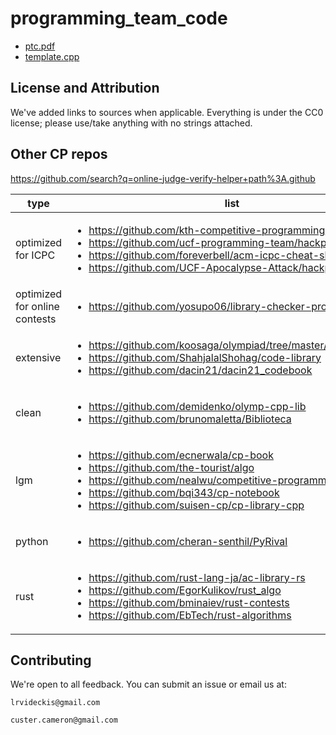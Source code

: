 # programming_team_code

- [ptc.pdf](https://github.com/programming-team-code/programming_team_code/releases/download/ptc/ptc.pdf)
- [template.cpp](contest/template.cpp)

## License and Attribution

We've added links to sources when applicable. Everything is under the CC0 license; please use/take anything with no strings attached.

## Other CP repos

https://github.com/search?q=online-judge-verify-helper+path%3A.github

type | list
--- | ---
optimized for ICPC | <ul><li>https://github.com/kth-competitive-programming/kactl</li><li>https://github.com/ucf-programming-team/hackpack-cpp</li><li>https://github.com/foreverbell/acm-icpc-cheat-sheet</li><li>https://github.com/UCF-Apocalypse-Attack/hackpack</li></ul>
optimized for online contests | <ul><li>https://github.com/yosupo06/library-checker-problems</li></ul>
extensive | <ul><li>https://github.com/koosaga/olympiad/tree/master/Library/codes</li><li>https://github.com/ShahjalalShohag/code-library</li><li>https://github.com/dacin21/dacin21_codebook</li></ul>
clean | <ul><li>https://github.com/demidenko/olymp-cpp-lib</li><li>https://github.com/brunomaletta/Biblioteca</li></ul>
lgm | <ul><li>https://github.com/ecnerwala/cp-book</li><li>https://github.com/the-tourist/algo</li><li>https://github.com/nealwu/competitive-programming</li><li>https://github.com/bqi343/cp-notebook</li><li>https://github.com/suisen-cp/cp-library-cpp</li></ul>
python | <ul><li>https://github.com/cheran-senthil/PyRival</li></ul>
rust | <ul><li>https://github.com/rust-lang-ja/ac-library-rs</li><li>https://github.com/EgorKulikov/rust_algo</li><li>https://github.com/bminaiev/rust-contests</li><li>https://github.com/EbTech/rust-algorithms</li></ul>

## Contributing

We're open to all feedback. You can submit an issue or email us at:
```
lrvideckis@gmail.com
```
```
custer.cameron@gmail.com
```
